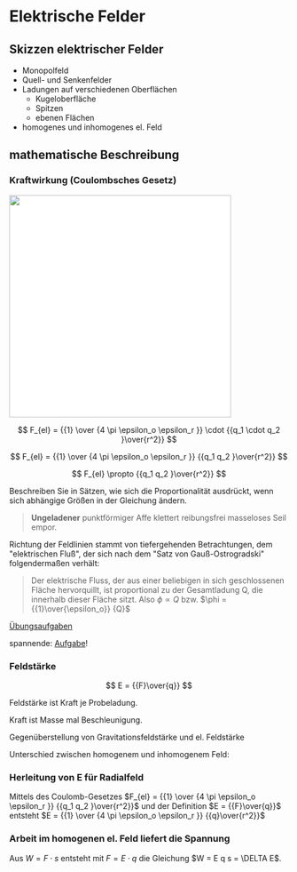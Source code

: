 # Elektrische Felder

## Skizzen elektrischer Felder

* Monopolfeld
* Quell- und Senkenfelder
* Ladungen auf verschiedenen Oberflächen
    * Kugeloberfläche
    * Spitzen
    * ebenen Flächen
* homogenes und inhomogenes el. Feld

## mathematische Beschreibung

### Kraftwirkung (Coulombsches Gesetz)

<img src="https://upload.wikimedia.org/wikipedia/commons/thumb/0/07/CoulombsLaw.svg/1024px-CoulombsLaw.svg.png" style="background-color:white; width:400px;">

$$
F_{el} = {{1} \over {4 \pi \epsilon_o \epsilon_r }} \cdot {{q_1 \cdot q_2 }\over{r^2}}
$$

$$
F_{el} = {{1} \over {4 \pi \epsilon_o \epsilon_r }} {{q_1 q_2 }\over{r^2}}
$$

$$
F_{el} \propto  {{q_1 q_2 }\over{r^2}}
$$

Beschreiben Sie in Sätzen, wie sich die Proportionalität ausdrückt, wenn sich abhängige Größen in der Gleichung ändern.


>
> **Ungeladener** punktförmiger Affe klettert reibungsfrei masseloses Seil empor.
>


Richtung der Feldlinien stammt von tiefergehenden Betrachtungen, dem "elektrischen Fluß", der sich nach dem "Satz von Gauß-Ostrogradski" folgendermaßen verhält:

>
> Der elektrische Fluss, der aus einer beliebigen in sich geschlossenen Fläche hervorquillt, ist proportional zu der Gesamtladung Q, die innerhalb dieser Fläche sitzt. Also $\phi \propto  {Q}$ bzw. $\phi = {{1}\over{\epsilon_o}}  {Q}$
>

[Übungsaufgaben](https://www.leifiphysik.de/elektrizitaetslehre/ladungen-elektrisches-feld/aufgabe/elektrische-kraft-im-radialsymmetrischen-elektrischen-feld-coulomb-feld-formelumstellung)

spannende: [Aufgabe](https://www.leifiphysik.de/elektrizitaetslehre/ladungen-elektrisches-feld/aufgabe/doppelpendel)!

### Feldstärke

$$
E =  {{F}\over{q}}
$$


Feldstärke ist Kraft je Probeladung.

Kraft ist Masse mal Beschleunigung.

Gegenüberstellung von Gravitationsfeldstärke und el. Feldstärke

Unterschied zwischen homogenem und inhomogenem Feld:

### Herleitung von E für Radialfeld

Mittels des Coulomb-Gesetzes $F_{el} = {{1} \over {4 \pi \epsilon_o \epsilon_r }} {{q_1 q_2 }\over{r^2}}$ und der Definition $E =  {{F}\over{q}}$ entsteht $E = {{1} \over {4 \pi \epsilon_o \epsilon_r }} {{q}\over{r^2}}$

### Arbeit im homogenen el. Feld liefert die Spannung

Aus $W = F \cdot s$ entsteht mit $F = E \cdot q$ die Gleichung $W = E q s = \DELTA E$.





